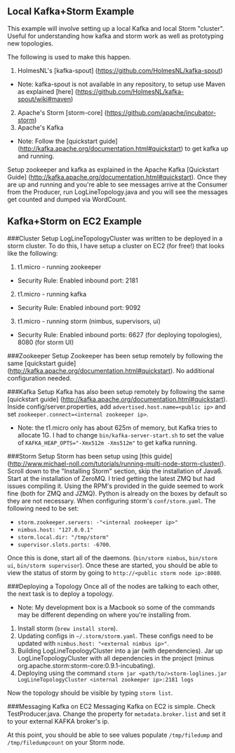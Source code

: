 Local Kafka+Storm Example
------

This example will involve setting up a local Kafka and local Storm "cluster". Useful for understanding how kafka and storm work as well as prototyping new topologies.

The following is used to make this happen.

1. HolmesNL's [kafka-spout] (https://github.com/HolmesNL/kafka-spout)
  * Note: kafka-spout is not available in any repository, to setup use Maven as explained [here] (https://github.com/HolmesNL/kafka-spout/wiki#maven)
2. Apache's Storm [storm-core] (https://github.com/apache/incubator-storm)
3. Apache's Kafka
  * Note: Follow the [quickstart guide] (http://kafka.apache.org/documentation.html#quickstart) to get kafka up and running.

Setup zookeeper and kafka as explained in the Apache Kafka [Quickstart Guide] (http://kafka.apache.org/documentation.html#quickstart). Once they are up and running and you're able to see messages arrive at the Consumer from the Producer, run LogLineTopology.java and you will see the messages get counted and dumped via WordCount. 

Kafka+Storm on EC2 Example
-----

###Cluster Setup
LogLineTopologyCluster was written to be deployed in a storm cluster. To do this, I have setup a cluster on EC2 (for free!) that looks like the following:

1. t1.micro - running zookeeper
  * Security Rule: Enabled inbound port: 2181
2. t1.micro - running kafka
  * Security Rule: Enabled inbound port: 9092
3. t1.micro - running storm (nimbus, supervisors, ui)
  * Security Rule: Enabled inbound ports: 6627 (for deploying topologies), 8080 (for storm UI)

###Zookeeper Setup
Zookeeper has been setup remotely by following the same [quickstart guide] (http://kafka.apache.org/documentation.html#quickstart). No additional configuration needed.

###Kafka Setup
Kafka has also been setup remotely by following the same [quickstart guide] (http://kafka.apache.org/documentation.html#quickstart). Inside config/server.properties, add `advertised.host.name=<public ip>` and set `zookeeper.connect=<internal zookeeper ip>`.
  * Note: the t1.micro only has about 625m of memory, but Kafka tries to allocate 1G. I had to change `bin/kafka-server-start.sh` to set the value of `KAFKA_HEAP_OPTS="-Xmx512m -Xms512m"` to get kafka running.

###Storm Setup
Storm has been setup using [this guide] (http://www.michael-noll.com/tutorials/running-multi-node-storm-cluster/). Scroll down to the "Installing Storm" section, skip the installation of Java6. Start at the installation of ZeroMQ. I tried getting the latest ZMQ but had issues compiling it. Using the RPM's provided in the guide seemed to work fine (both for ZMQ and JZMQ). Python is already on the boxes by default so they are not necessary. When configuring storm's `conf/storm.yaml`. The following need to be set: 
* `storm.zookeeper.servers: -"<internal zookeeper ip>"`
* `nimbus.host: "127.0.0.1"`
* `storm.local.dir: "/tmp/storm"`
* `supervisor.slots.ports: -6700`. 

Once this is done, start all of the daemons. (`bin/storm nimbus`, `bin/storm ui`, `bin/storm supervisor`). Once these are started, you should be able to view the status of storm by going to `http://<public storm node ip>:8080`.

###Deploying a Topology
Once all of the nodes are talking to each other, the next task is to deploy a topology.
* Note: My development box is a Macbook so some of the commands may be different depending on where you're installing from.

1. Install storm (`brew install storm`).
2. Updating configs in `~/.storm/storm.yaml`. These configs need to be updated with `nimbus.host: "<external nimbus ip>"`.
3. Building LogLineTopologyCluster into a jar (with dependencies). Jar up LogLineTopologyCluster with all dependencies in the project (minus org.apache.storm:storm-core:0.9.1-incubating).
4. Deploying using the command `storm jar <path/to/>storm-loglines.jar LogLineTopologyCluster <internal zookeeper ip>:2181 logs`

Now the topology should be visible by typing `storm list`.

###Messaging Kafka on EC2
Messaging Kafka on EC2 is simple. Check TestProducer.java. Change the property for `metadata.broker.list` and set it to your external KAFKA broker's ip.

At this point, you should be able to see values populate `/tmp/filedump` and `/tmp/filedumpcount` on your Storm node.

